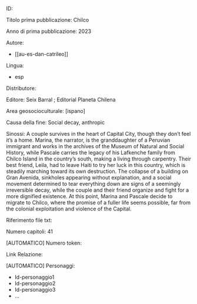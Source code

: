 ID:

Titolo prima pubblicazione: Chilco

Anno di prima pubblicazione: 2023

Autore:
  - [[au-es-dan-catrileo]]

Lingua:
  - esp

Distributore:

Editore: Seix Barral ; Editorial Planeta Chilena

Area geosocioculturale: [ispano]

Causa della fine: Social decay, anthropic

Sinossi: A couple survives in the heart of Capital City, though they don’t feel it’s a home. Marina, the narrator, is the granddaughter of a Peruvian immigrant and works in the archives of the Museum of Natural and Social History, while Pascale carries the legacy of his Lafkenche family from Chilco Island in the country’s south, making a living through carpentry. Their best friend, Leila, had to leave Haiti to try her luck in this country, which is steadily marching toward its own destruction. The collapse of a building on Gran Avenida, sinkholes appearing without explanation, and a social movement determined to tear everything down are signs of a seemingly irreversible decay, while the couple and their friend organize and fight for a more dignified existence. At this point, Marina and Pascale decide to migrate to Chilco, where the promise of a fuller life seems possible, far from the colonial exploitation and violence of the Capital.

Riferimento file txt:

Numero capitoli: 41

[AUTOMATICO] Numero token:

Link Relazione:

[AUTOMATICO] Personaggi:
  - Id-personaggio1
  - Id-personaggio2
  - Id-personaggio3
  - ...